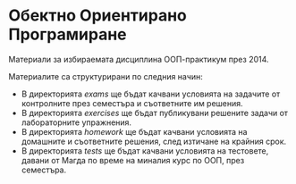 # Обектно Ориентирано Програмиране

Материали за избираемата дисциплина ООП-практикум през 2014.

Материалите са структурирани по следния начин:

* В директорията *exams* ще бъдат качвани условията на задачите от контролните през семестъра
и съответните им решения.
* В директорията *exercises* ще бъдат публикувани решените задачи от лабораторните упражнения.
* В директорията *homework* ще бъдат качвани условията на домашните и съответните решения,
след изтичане на крайния срок.
* В директорията *tests* ще бъдат качвани условията на тестовете, давани от Магда по време на
миналия курс по ООП, през семестъра.
